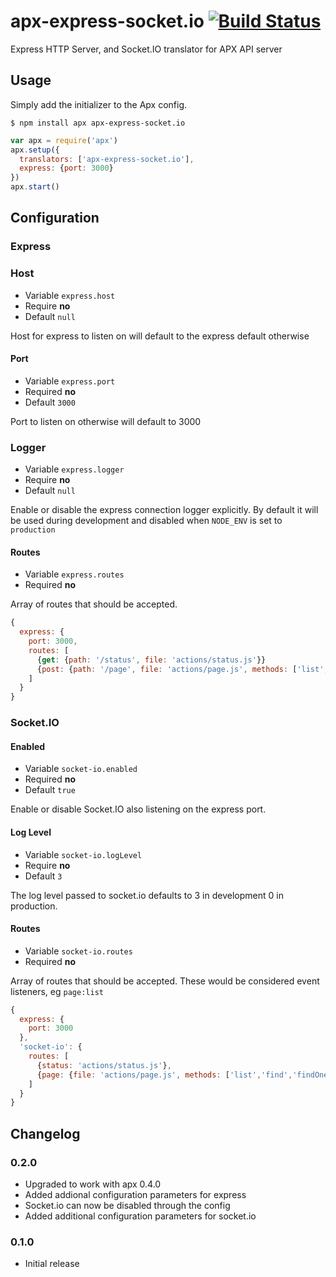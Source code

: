apx-express-socket.io [![Build Status](https://travis-ci.org/snailjs/apx-express-socket.io.png?branch=master)](https://travis-ci.org/snailjs/apx-express-socket.io)
============

Express HTTP Server, and Socket.IO translator for APX API server

## Usage

Simply add the initializer to the Apx config.

```
$ npm install apx apx-express-socket.io
```

```js
var apx = require('apx')
apx.setup({
  translators: ['apx-express-socket.io'],
  express: {port: 3000}
})
apx.start()
```

## Configuration

### Express

### Host
* Variable `express.host`
* Require **no**
* Default `null`

Host for express to listen on will default to the express default otherwise

#### Port
* Variable `express.port`
* Required **no**
* Default `3000`

Port to listen on otherwise will default to 3000

### Logger
* Variable `express.logger`
* Require **no**
* Default `null`

Enable or disable the express connection logger explicitly. By default it will
be used during development and disabled when `NODE_ENV` is set to `production`

#### Routes
* Variable `express.routes`
* Required **no**

Array of routes that should be accepted.

```js
{
  express: {
    port: 3000,
    routes: [
      {get: {path: '/status', file: 'actions/status.js'}}
      {post: {path: '/page', file: 'actions/page.js', methods: ['list','find','findOne','save','remove']}}
    ]
  }
}
```

### Socket.IO

#### Enabled
* Variable `socket-io.enabled`
* Required **no**
* Default `true`

Enable or disable Socket.IO also listening on the express port.

#### Log Level
* Variable `socket-io.logLevel`
* Require **no**
* Default `3`

The log level passed to socket.io defaults to 3 in development 0 in production.

#### Routes
* Variable `socket-io.routes`
* Required **no**

Array of routes that should be accepted. These would be considered event listeners, eg `page:list`

```js
{
  express: {
    port: 3000
  },
  'socket-io': {
    routes: [
      {status: 'actions/status.js'},
      {page: {file: 'actions/page.js', methods: ['list','find','findOne','save','remove']}}
    ]
  }
}
```

## Changelog

### 0.2.0
* Upgraded to work with apx 0.4.0
* Added addional configuration parameters for express
* Socket.io can now be disabled through the config
* Added additional configuration parameters for socket.io

### 0.1.0
* Initial release

